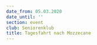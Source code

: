 ```yaml
---
date_from: 05.03.2020
date_until: ''
section: event
club: Seniorenklub
title: Tagesfahrt nach Mozzecane
---
```


